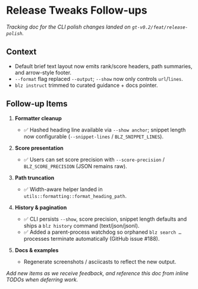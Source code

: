 # Release Tweaks Follow-ups

_Tracking doc for the CLI polish changes landed on `gt-v0.2/feat/release-polish`._

## Context
- Default brief text layout now emits rank/score headers, path summaries, and arrow-style footer.
- `--format` flag replaced `--output`; `--show` now only controls `url`/`lines`.
- `blz instruct` trimmed to curated guidance + docs pointer.

## Follow-up Items

1. **Formatter cleanup**
   - ✅ Hashed heading line available via `--show anchor`; snippet length now configurable (`--snippet-lines` / `BLZ_SNIPPET_LINES`).

2. **Score presentation**
   - ✅ Users can set score precision with `--score-precision` / `BLZ_SCORE_PRECISION` (JSON remains raw).

3. **Path truncation**
   - ✅ Width-aware helper landed in `utils::formatting::format_heading_path`.

4. **History & pagination**
   - ✅ CLI persists `--show`, score precision, snippet length defaults and ships a `blz history` command (text/json/jsonl).
   - ✅ Added a parent-process watchdog so orphaned `blz search …` processes terminate automatically (GitHub issue #188).

5. **Docs & examples**
   - Regenerate screenshots / asciicasts to reflect the new output.

_Add new items as we receive feedback, and reference this doc from inline TODOs when deferring work._
